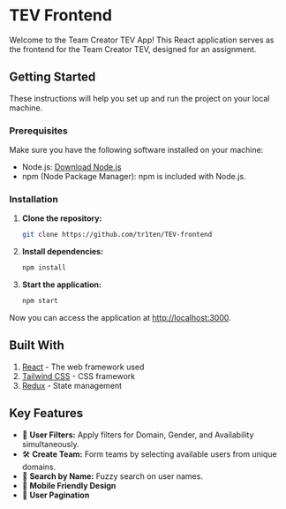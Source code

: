 # TEV Frontend

Welcome to the Team Creator TEV App! This React application serves as the frontend for the Team Creator TEV, designed for an assignment.

## Getting Started

These instructions will help you set up and run the project on your local machine.

### Prerequisites

Make sure you have the following software installed on your machine:

- Node.js: [Download Node.js](https://nodejs.org/)
- npm (Node Package Manager): npm is included with Node.js.

### Installation

1. **Clone the repository:**

   ```bash
   git clone https://github.com/tr1ten/TEV-frontend
    ```
2. **Install dependencies:**

   ```bash
   npm install
   ```
3. **Start the application:**

   ```bash
   npm start
   ```

Now you can access the application at [http://localhost:3000](http://localhost:3000).

## Built With
1. [React](https://reactjs.org/) - The web framework used
2. [Tailwind CSS](https://tailwindcss.com/) - CSS framework
3. [Redux](https://redux.js.org/) - State management

## Key Features

- 🎯 **User Filters:** Apply filters for Domain, Gender, and Availability simultaneously.
- 🛠️ **Create Team:** Form teams by selecting available users from unique domains.
- 🔎 **Search by Name:** Fuzzy search on user names.
- 📱 **Mobile Friendly Design**
- 🔄 **User Pagination** 
